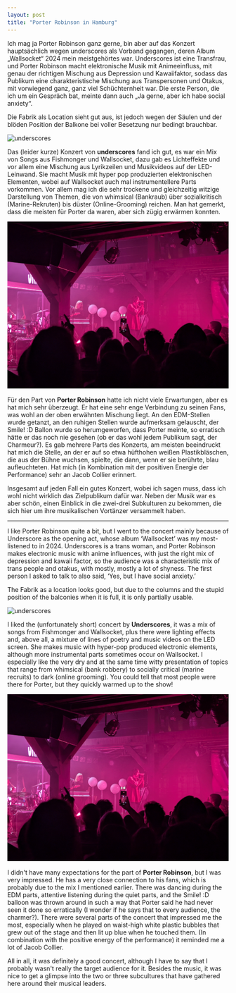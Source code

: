 ```yaml
---
layout: post
title: "Porter Robinson in Hamburg"
---
```


Ich mag ja Porter Robinson ganz gerne, bin aber auf das Konzert hauptsächlich wegen underscores als Vorband gegangen, deren Album „Wallsocket“ 2024 mein meistgehörtes war. Underscores ist eine Transfrau, und Porter Robinson macht elektronische Musik mit Animeeinfluss, mit genau der richtigen Mischung aus Depression und Kawaiifaktor, sodass das Publikum eine charakteristische Mischung aus Transpersonen und Otakus, mit vorwiegend ganz, ganz viel Schüchternheit war. Die erste Person, die ich um ein Gespräch bat, meinte dann auch „Ja gerne, aber ich habe social anxiety“.

Die Fabrik als Location sieht gut aus, ist jedoch wegen der Säulen und der blöden Position der Balkone bei voller Besetzung nur bedingt brauchbar.

![underscores](/images/2025-02-22-porter-robinson/underscores.jpg)

Das (leider kurze) Konzert von **underscores** fand ich gut, es war ein Mix von Songs aus Fishmonger und Wallsocket, dazu gab es Lichteffekte und vor allem eine Mischung aus Lyrikzeilen und Musikvideos auf der LED-Leinwand. Sie macht Musik mit hyper pop produzierten elektronischen Elementen, wobei auf Wallsocket auch mal instrumentellere Parts vorkommen. Vor allem mag ich die sehr trockene und gleichzeitig witzige Darstellung von Themen, die von whimsical (Bankraub) über sozialkritisch (Marine-Rekruten) bis düster (Online-Grooming) reichen. Man hat gemerkt, dass die meisten für Porter da waren, aber sich zügig erwärmen konnten.

![Porter Robinson](/images/2025-02-22-porter-robinson/porter-robinson.jpg)

Für den Part von **Porter Robinson** hatte ich nicht viele Erwartungen, aber es hat mich sehr überzeugt. Er hat eine sehr enge Verbindung zu seinen Fans, was wohl an der oben erwähnten Mischung liegt. An den EDM-Stellen wurde getanzt, an den ruhigen Stellen wurde aufmerksam gelauscht, der Smile! :D Ballon wurde so herumgeworfen, dass Porter meinte, so erratisch hätte er das noch nie gesehen (ob er das wohl jedem Publikum sagt, der Charmeur?). Es gab mehrere Parts des Konzerts, am meisten beeindruckt hat mich die Stelle, an der er auf so etwa hüfthohen weißen Plastikbläschen, die aus der Bühne wuchsen, spielte, die dann, wenn er sie berührte, blau aufleuchteten. Hat mich (in Kombination mit der positiven Energie der Performance) sehr an Jacob Collier erinnert.

Insgesamt auf jeden Fall ein gutes Konzert, wobei ich sagen muss, dass ich wohl nicht wirklich das Zielpublikum dafür war. Neben der Musik war es aber schön, einen Einblick in die zwei-drei Subkulturen zu bekommen, die sich hier um ihre musikalischen Vortänzer versammelt haben.

---

I like Porter Robinson quite a bit, but I went to the concert mainly because of Underscore as the opening act, whose album ‘Wallsocket’ was my most-listened to in 2024. Underscores is a trans woman, and Porter Robinson makes electronic music with anime influences, with just the right mix of depression and kawaii factor, so the audience was a characteristic mix of trans people and otakus, with mostly, mostly a lot of shyness. The first person I asked to talk to also said, ‘Yes, but I have social anxiety.’

The Fabrik as a location looks good, but due to the columns and the stupid position of the balconies when it is full, it is only partially usable.

![underscores](/images/2025-02-22-porter-robinson/underscores.jpg)

I liked the (unfortunately short) concert by **Underscores**, it was a mix of songs from Fishmonger and Wallsocket, plus there were lighting effects and, above all, a mixture of lines of poetry and music videos on the LED screen. She makes music with hyper-pop produced electronic elements, although more instrumental parts sometimes occur on Wallsocket. I especially like the very dry and at the same time witty presentation of topics that range from whimsical (bank robbery) to socially critical (marine recruits) to dark (online grooming). You could tell that most people were there for Porter, but they quickly warmed up to the show!

![Porter Robinson](/images/2025-02-22-porter-robinson/porter-robinson.jpg)

I didn't have many expectations for the part of **Porter Robinson**, but I was very impressed. He has a very close connection to his fans, which is probably due to the mix I mentioned earlier. There was dancing during the EDM parts, attentive listening during the quiet parts, and the Smile! :D balloon was thrown around in such a way that Porter said he had never seen it done so erratically (I wonder if he says that to every audience, the charmer?). There were several parts of the concert that impressed me the most, especially when he played on waist-high white plastic bubbles that grew out of the stage and then lit up blue when he touched them. (In combination with the positive energy of the performance) it reminded me a lot of Jacob Collier.

All in all, it was definitely a good concert, although I have to say that I probably wasn't really the target audience for it. Besides the music, it was nice to get a glimpse into the two or three subcultures that have gathered here around their musical leaders.